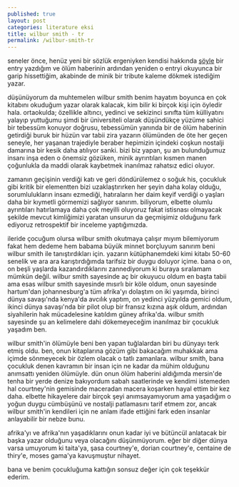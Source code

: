 ```yaml
---
published: true
layout: post
categories: literature eksi
title: wilbur smith - tr
permalink: /wilbur-smith-tr
---
```

seneler önce, henüz yeni bir sözlük ergeniyken kendisi hakkında [şöyle](https://eksisozluk.com/entry/71808818) bir entry yazdığım ve ölüm haberinin ardından yeniden o entryi okuyunca bir garip hissettiğim, akabinde de minik bir tribute kaleme dökmek istediğim yazar.

düşünüyorum da muhtemelen wilbur smith benim hayatım boyunca en çok kitabını okuduğum yazar olarak kalacak, kim bilir ki birçok kişi için öyledir hala. ortaokulda; özellikle altıncı, yedinci ve sekizinci sınıfta tüm külliyatını yalayıp yuttuğumu şimdi bir üniversiteli olarak düşündükçe yüzüme sahici bir tebessüm konuyor doğrusu, tebessümün yanında bir de ölüm haberinin getirdiği buruk bir hüzün var tabii zira yazarın ölümünden de öte her geçen seneyle, her yaşanan trajediyle beraber hepimizin içindeki coşkun nostalji damarına bir kesik daha atılıyor sanki. bizi biz yapan, şu an bulunduğumuz insanı inşa eden o önemsiz gözüken, minik ayrıntıları kısmen manen çoğunlukla da maddi olarak kaybetmek inanılmaz rahatsız edici oluyor.

zamanın geçişinin verdiği katı ve geri döndürülemez o soğuk his, çocukluk gibi kritik bir elementten bizi uzaklaştırırken her şeyin daha kolay olduğu, sorumlulukların insanı ezmediği, hatıraların her daim keyif verdiği o yaşları daha bir kıymetli görmemizi sağlıyor sanırım. biliyorum, elbette olumlu ayrıntıları hatırlamaya daha çok meyilli oluyoruz fakat istisnası olmayacak şekilde mevcut kimliğimizi yaratan unsurun da geçmişimiz olduğunu fark ediyoruz retrospektif bir inceleme yaptığımızda.

ileride çocuğum olursa wilbur smith okutmaya çalışır mıyım bilemiyorum fakat hem dedeme hem babama büyük minnet borçluyum sanırım beni wilbur smith ile tanıştırdıkları için. yazarın kütüphanemdeki kimi kitabı 50-60 senelik ve ara ara karıştırdığımda tarifsiz bir duygu doluyor içime. bana o on, on beşli yaşlarda kazandırdıklarını zannediyorum ki buraya sıralamam mümkün değil. wilbur smith sayesinde aç bir okuyucu oldum en başta tabii ama esas wilbur smith sayesinde mısırlı bir köle oldum, onun sayesinde hartum'dan johannesburg'a tüm afrika'yı dolaştım on iki yaşımda, birinci dünya savaşı'nda kenya'da avcılık yaptım, on yedinci yüzyılda gemici oldum, ikinci dünya savaşı'nda bir pilot olup bir fransız kızına aşık oldum, ardından siyahilerin hak mücadelesine katıldım güney afrika'da. wilbur smith sayesinde şu an kelimelere dahi dökemeyeceğim inanılmaz bir çocukluk yaşadım ben.

wilbur smith'in ölümüyle beni ben yapan tuğlalardan biri bu dünyayı terk etmiş oldu. ben, onun kitaplarına gözüm gibi bakacağım muhakkak ama içimde sönmeyecek bir özlem olacak o tatlı zamanlara. wilbur smith, bana çocukluk denen kavramın bir insan için ne kadar da mühim olduğunu anımsattı yeniden ölümüyle. dün onun ölüm haberini aldığımda mersin'de tenha bir yerde denize bakıyordum sabah saatlerinde ve kendimi istemeden hal courtney'nin gemisinde maceradan macera koşarken hayal ettim bir kez daha. elbette hikayelere dair birçok şeyi anımsayamıyorum ama yaşadığım o yoğun duygu cümbüşünü ve nostalji patlamasını tarif etmem zor, ancak wilbur smith'in kendileri için ne anlam ifade ettiğini fark eden insanlar anlayabilir bir nebze bunu.

afrika'yı ve afrika'nın yaşadıklarını onun kadar iyi ve bütüncül anlatacak bir başka yazar olduğunu veya olacağını düşünmüyorum. eğer bir diğer dünya varsa umuyorum ki taita'ya, şasa courtney'e, dorian courtney'e, centaine de thiry'e, moses gama'ya kavuşmuştur nihayet.

bana ve benim çocukluğuma kattığın sonsuz değer için çok teşekkür ederim.
